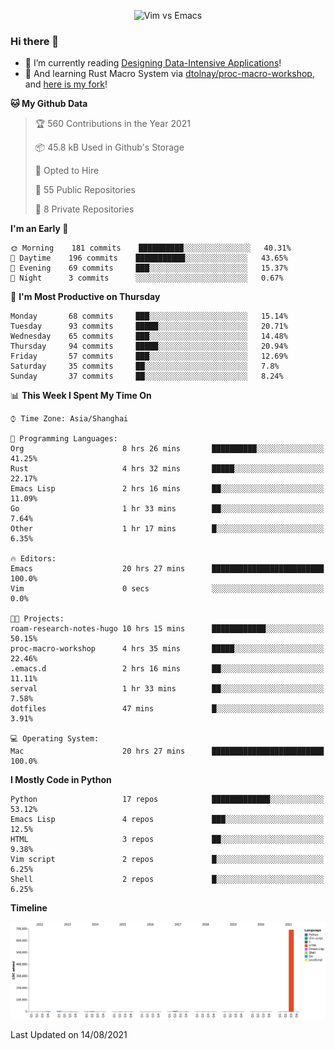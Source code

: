 <p align="center">
    <img src="https://gist.githubusercontent.com/coldnight/e696baffb094e71c96cb302118878eae/raw/40ea5053a6f66cc65f90f437e4173497da225958/banner.gif" alt="Vim vs Emacs" />
</p>

### Hi there 👋

- 📖 I’m currently reading [Designing Data-Intensive Applications](https://www.oreilly.com/library/view/designing-data-intensive-applications/9781491903063/)!
- 🌱 And learning Rust Macro System via [dtolnay/proc-macro-workshop](https://github.com/dtolnay/proc-macro-workshop), and [here is my fork](https://github.com/coldnight/proc-macro-workshop)!

<!--START_SECTION:waka-->
**🐱 My Github Data** 

> 🏆 560 Contributions in the Year 2021
 > 
> 📦 45.8 kB Used in Github's Storage 
 > 
> 💼 Opted to Hire
 > 
> 📜 55 Public Repositories 
 > 
> 🔑 8 Private Repositories  
 > 
**I'm an Early 🐤** 

```text
🌞 Morning    181 commits    ██████████░░░░░░░░░░░░░░░   40.31% 
🌆 Daytime    196 commits    ███████████░░░░░░░░░░░░░░   43.65% 
🌃 Evening    69 commits     ███░░░░░░░░░░░░░░░░░░░░░░   15.37% 
🌙 Night      3 commits      ░░░░░░░░░░░░░░░░░░░░░░░░░   0.67%

```
📅 **I'm Most Productive on Thursday** 

```text
Monday       68 commits     ███░░░░░░░░░░░░░░░░░░░░░░   15.14% 
Tuesday      93 commits     █████░░░░░░░░░░░░░░░░░░░░   20.71% 
Wednesday    65 commits     ███░░░░░░░░░░░░░░░░░░░░░░   14.48% 
Thursday     94 commits     █████░░░░░░░░░░░░░░░░░░░░   20.94% 
Friday       57 commits     ███░░░░░░░░░░░░░░░░░░░░░░   12.69% 
Saturday     35 commits     ██░░░░░░░░░░░░░░░░░░░░░░░   7.8% 
Sunday       37 commits     ██░░░░░░░░░░░░░░░░░░░░░░░   8.24%

```


📊 **This Week I Spent My Time On** 

```text
⌚︎ Time Zone: Asia/Shanghai

💬 Programming Languages: 
Org                      8 hrs 26 mins       ██████████░░░░░░░░░░░░░░░   41.25% 
Rust                     4 hrs 32 mins       █████░░░░░░░░░░░░░░░░░░░░   22.17% 
Emacs Lisp               2 hrs 16 mins       ██░░░░░░░░░░░░░░░░░░░░░░░   11.09% 
Go                       1 hr 33 mins        ██░░░░░░░░░░░░░░░░░░░░░░░   7.64% 
Other                    1 hr 17 mins        █░░░░░░░░░░░░░░░░░░░░░░░░   6.35%

🔥 Editors: 
Emacs                    20 hrs 27 mins      █████████████████████████   100.0% 
Vim                      0 secs              ░░░░░░░░░░░░░░░░░░░░░░░░░   0.0%

🐱‍💻 Projects: 
roam-research-notes-hugo 10 hrs 15 mins      ████████████░░░░░░░░░░░░░   50.15% 
proc-macro-workshop      4 hrs 35 mins       █████░░░░░░░░░░░░░░░░░░░░   22.46% 
.emacs.d                 2 hrs 16 mins       ██░░░░░░░░░░░░░░░░░░░░░░░   11.11% 
serval                   1 hr 33 mins        ██░░░░░░░░░░░░░░░░░░░░░░░   7.58% 
dotfiles                 47 mins             █░░░░░░░░░░░░░░░░░░░░░░░░   3.91%

💻 Operating System: 
Mac                      20 hrs 27 mins      █████████████████████████   100.0%

```

**I Mostly Code in Python** 

```text
Python                   17 repos            █████████████░░░░░░░░░░░░   53.12% 
Emacs Lisp               4 repos             ███░░░░░░░░░░░░░░░░░░░░░░   12.5% 
HTML                     3 repos             ██░░░░░░░░░░░░░░░░░░░░░░░   9.38% 
Vim script               2 repos             █░░░░░░░░░░░░░░░░░░░░░░░░   6.25% 
Shell                    2 repos             █░░░░░░░░░░░░░░░░░░░░░░░░   6.25%

```


**Timeline**

![Chart not found](https://raw.githubusercontent.com/coldnight/coldnight/master/charts/bar_graph.png) 


 Last Updated on 14/08/2021
<!--END_SECTION:waka-->
